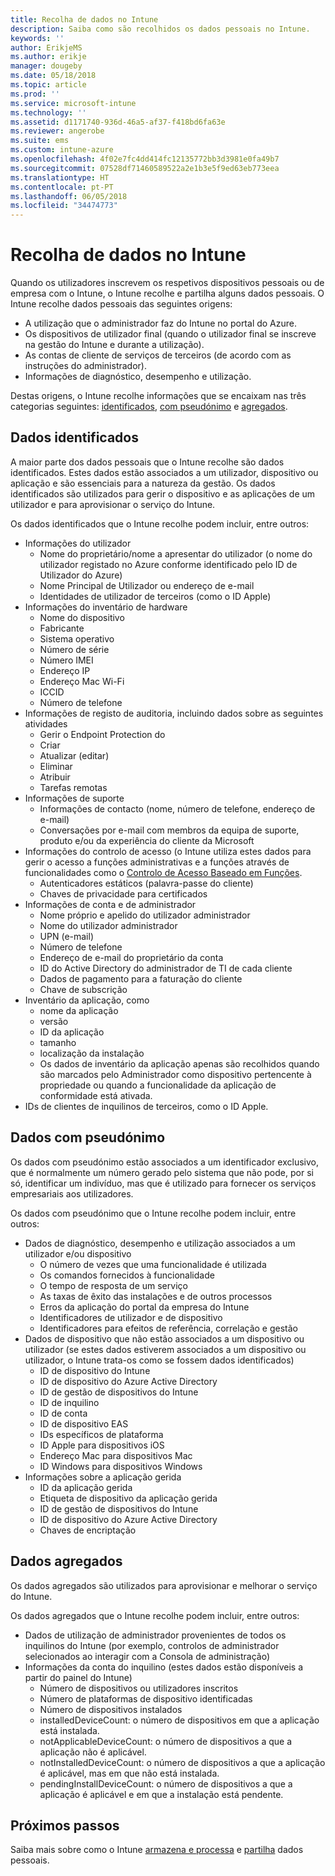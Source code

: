 ```yaml
---
title: Recolha de dados no Intune
description: Saiba como são recolhidos os dados pessoais no Intune.
keywords: ''
author: ErikjeMS
ms.author: erikje
manager: dougeby
ms.date: 05/18/2018
ms.topic: article
ms.prod: ''
ms.service: microsoft-intune
ms.technology: ''
ms.assetid: d1171740-936d-46a5-af37-f418bd6fa63e
ms.reviewer: angerobe
ms.suite: ems
ms.custom: intune-azure
ms.openlocfilehash: 4f02e7fc4dd414fc12135772bb3d3981e0fa49b7
ms.sourcegitcommit: 07528df71460589522a2e1b3e5f9ed63eb773eea
ms.translationtype: HT
ms.contentlocale: pt-PT
ms.lasthandoff: 06/05/2018
ms.locfileid: "34474773"
---
```

# <a name="data-collection-in-intune"></a>Recolha de dados no Intune

Quando os utilizadores inscrevem os respetivos dispositivos pessoais ou de empresa com o Intune, o Intune recolhe e partilha alguns dados pessoais. O Intune recolhe dados pessoais das seguintes origens:

- A utilização que o administrador faz do Intune no portal do Azure.
- Os dispositivos de utilizador final (quando o utilizador final se inscreve na gestão do Intune e durante a utilização).
- As contas de cliente de serviços de terceiros (de acordo com as instruções do administrador).
- Informações de diagnóstico, desempenho e utilização.

Destas origens, o Intune recolhe informações que se encaixam nas três categorias seguintes: [identificados](#identified-data), [com pseudónimo](#pseudonymized-data) e [agregados](#aggregated-data).

## <a name="identified-data"></a>Dados identificados

A maior parte dos dados pessoais que o Intune recolhe são dados identificados. Estes dados estão associados a um utilizador, dispositivo ou aplicação e são essenciais para a natureza da gestão. Os dados identificados são utilizados para gerir o dispositivo e as aplicações de um utilizador e para aprovisionar o serviço do Intune.

Os dados identificados que o Intune recolhe podem incluir, entre outros: 

- Informações do utilizador
    - Nome do proprietário/nome a apresentar do utilizador (o nome do utilizador registado no Azure conforme identificado pelo ID de Utilizador do Azure)
    - Nome Principal de Utilizador ou endereço de e-mail
    - Identidades de utilizador de terceiros (como o ID Apple)
- Informações do inventário de hardware
    - Nome do dispositivo
    - Fabricante
    - Sistema operativo
    - Número de série
    - Número IMEI
    - Endereço IP
    - Endereço Mac Wi-Fi
    - ICCID
    - Número de telefone
- Informações de registo de auditoria, incluindo dados sobre as seguintes atividades
    - Gerir o Endpoint Protection do
    - Criar
    - Atualizar (editar)
    - Eliminar
    - Atribuir
    - Tarefas remotas
- Informações de suporte
    - Informações de contacto (nome, número de telefone, endereço de e-mail)
    - Conversações por e-mail com membros da equipa de suporte, produto e/ou da experiência do cliente da Microsoft
- Informações do controlo de acesso (o Intune utiliza estes dados para gerir o acesso a funções administrativas e a funções através de funcionalidades como o [Controlo de Acesso Baseado em Funções](role-based-access-control.md).
    - Autenticadores estáticos (palavra-passe do cliente)
    - Chaves de privacidade para certificados 
- Informações de conta e de administrador
    - Nome próprio e apelido do utilizador administrador
    - Nome do utilizador administrador
    - UPN (e-mail)
    - Número de telefone
    - Endereço de e-mail do proprietário da conta
    - ID do Active Directory do administrador de TI de cada cliente
    - Dados de pagamento para a faturação do cliente
    - Chave de subscrição
- Inventário da aplicação, como
    - nome da aplicação
    - versão
    - ID da aplicação
    - tamanho
    - localização da instalação
    - Os dados de inventário da aplicação apenas são recolhidos quando são marcados pelo Administrador como dispositivo pertencente à propriedade ou quando a funcionalidade da aplicação de conformidade está ativada.  
- IDs de clientes de inquilinos de terceiros, como o ID Apple. 

## <a name="pseudonymized-data"></a>Dados com pseudónimo

Os dados com pseudónimo estão associados a um identificador exclusivo, que é normalmente um número gerado pelo sistema que não pode, por si só, identificar um indivíduo, mas que é utilizado para fornecer os serviços empresariais aos utilizadores. 

Os dados com pseudónimo que o Intune recolhe podem incluir, entre outros: 

- Dados de diagnóstico, desempenho e utilização associados a um utilizador e/ou dispositivo
    - O número de vezes que uma funcionalidade é utilizada
    - Os comandos fornecidos à funcionalidade
    - O tempo de resposta de um serviço
    - As taxas de êxito das instalações e de outros processos
    - Erros da aplicação do portal da empresa do Intune
    - Identificadores de utilizador e de dispositivo
    - Identificadores para efeitos de referência, correlação e gestão 
- Dados de dispositivo que não estão associados a um dispositivo ou utilizador (se estes dados estiverem associados a um dispositivo ou utilizador, o Intune trata-os como se fossem dados identificados)
    - ID de dispositivo do Intune
    - ID de dispositivo do Azure Active Directory
    - ID de gestão de dispositivos do Intune
    - ID de inquilino
    - ID de conta
    - ID de dispositivo EAS
    - IDs específicos de plataforma
    - ID Apple para dispositivos iOS
    - Endereço Mac para dispositivos Mac
    - ID Windows para dispositivos Windows
- Informações sobre a aplicação gerida
    - ID da aplicação gerida
    - Etiqueta de dispositivo da aplicação gerida
    - ID de gestão de dispositivos do Intune
    - ID de dispositivo do Azure Active Directory
    - Chaves de encriptação

## <a name="aggregated-data"></a>Dados agregados

Os dados agregados são utilizados para aprovisionar e melhorar o serviço do Intune. 

Os dados agregados que o Intune recolhe podem incluir, entre outros: 

- Dados de utilização de administrador provenientes de todos os inquilinos do Intune (por exemplo, controlos de administrador selecionados ao interagir com a Consola de administração)
- Informações da conta do inquilino (estes dados estão disponíveis a partir do painel do Intune)
    - Número de dispositivos ou utilizadores inscritos
    - Número de plataformas de dispositivo identificadas  
    - Número de dispositivos instalados
    - installedDeviceCount: o número de dispositivos em que a aplicação está instalada.
    - notApplicableDeviceCount: o número de dispositivos a que a aplicação não é aplicável.
    - notInstalledDeviceCount: o número de dispositivos a que a aplicação é aplicável, mas em que não está instalada.
    - pendingInstallDeviceCount: o número de dispositivos a que a aplicação é aplicável e em que a instalação está pendente.
    
## <a name="next-steps"></a>Próximos passos

Saiba mais sobre como o Intune [armazena e processa](privacy-data-store-process.md) e [partilha](privacy-data-secure-share.md) dados pessoais. 